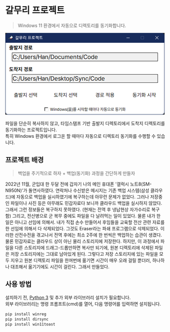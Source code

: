 # 갈무리 프로젝트
> Windows 11 환경에서 자동으로 디렉토리를 동기화합니다.

<img src=".readme\main.png">

파일을 단순히 복사하지 않고, 타임스탬프 기반 출발지 디렉토리에서 도착지 디렉토리를 동기화하는 프로젝트입니다. <br/>
특히 Windows 환경에서 로그온 할 때마다 자동으로 디렉토리 동기화를 수행할 수 있습니다. <br/>


## 프로젝트 배경
> 백업을 주기적으로 하자 + 백업(동기화) 과정을 간단하게 만들자

2022년 11월, 군입대 한 두달 전에 갑자기 나의 메인 휴대폰 '갤럭시 노트8(SM-N950N)'가 돌연사하였다.
연락처나 수신받은 메시지는 기존 백업 시스템(삼성 클라우드)에 자동으로 백업을 실시하였기에 복구하는데 아무런 문제가 없었다. 그러나 저장중인 파일이나 사진 등은 아무래도 민감자료다 보니까 클라우드 백업을 실시하지 않았다. 그래서 그런 정보들은 복구하지 못하였다. (현재는 전역 후 냉납현상 자가수리로 복구함)
그리고, 전산병으로 군 복무 중에도 파일을 다 날려먹는 일이 있었다. 물론 내가 한 일은 아니고 선임에 의해서. 내가 직접 손수 만들어서 후임들을 교육할 전산 관련 자료를 한 선임에 의해서 다 삭제되었다. 그것도 Eraser라는 파쇄 프로그램으로 삭제되었다.
이러한 산전수전을 겪고나서 전역 후에는 최소 2주에 한 번씩은 백업하는 습관이 생겼다. 물론 민감자료는 클라우드 상이 아닌 물리 스토리지에 저장한다.
하지만, 이 과정에서 파일을 다른 스토리지에 드래그-드롭만하면 복사만 되기에, 원본 디렉토리에 삭제된 파일은 저장 스토리지에는 그대로 남아있게 된다. 그렇다고 저장 스토리지에 있는 파일을 모두 지우고 원본 디렉토리 파일을 한꺼번에 옮기면 시간이 매우 오래 걸릴 뿐더러, 하나하나 대조해서 옮기기에도 시간이 걸린다. 그래서 만들었다.


## 사용 방법
설치하기 전, [Python 3](https://python.org) 및 추가 외부 라이브러리 설치가 필요합니다. <br/>
외부 라이브러리는 명령 프롬프트(cmd)를 열어, 다음 명령어를 입력하면 설치됩니다.
```
pip install winreg
pip install dirsync
pip install win11toast
```